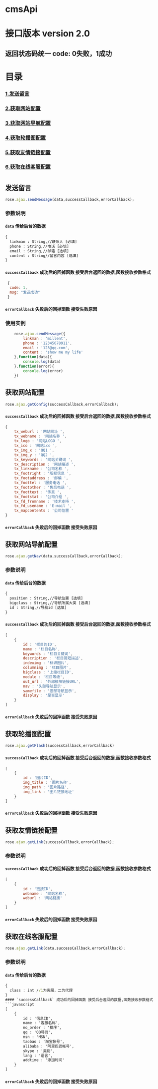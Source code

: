 # cmsApi 
# 接口版本 version 2.0
## 返回状态码统一 code:  0失败，1成功
#
# 目录 
### [1.发送留言](#发送留言) 
### [2.获取网站配置](#获取网站配置)
### [3.获取网站导航配置](#获取网站导航配置)
### [4.获取轮播图配置](#获取轮播图配置)
### [5.获取友情链接配置](#获取友情链接配置)
### [6.获取在线客服配置](#获取在线客服配置)
#
## 发送留言
```javascript
rose.ajax.sendMessage(data,successCallback,errorCallback);
```

### 参数说明
#### `data` 传给后台的数据
```cmd
{
  linkman : String,//联系人 [必填]
  phone : String,//电话 [必填]
  email : String,//邮箱 [选填]
  content : String//留言内容 [选填]
}
```
#### `successCallback` 成功后的回掉函数 接受后台返回的数据,函数接收参数格式
```javascript
 {
  code: 1,
  msg: "发送成功"
 }
```
#### `errorCallback` 失败后的回掉函数 接受失败原因

### 使用实例
```javascript
	rose.ajax.sendMessage({
		linkman : 'millent',
		phone : '12345678911',
		email : '123@qq.com',
		content : 'show me my life'
	},function(data){
		console.log(data)
	},function(error){
		console.log(error)
	})
```


## 获取网站配置
```javascript
rose.ajax.getConfig(successCallback,errorCallback);
```
#### `successCallback` 成功后的回掉函数 接受后台返回的数据,函数接收参数格式
```javascript
{
	tx_weburl : '网站网址 ',
	tx_webname : '网站名称 ',
	tx_logo : '网站LOGO ',
	tx_ico : '网站ico ',
	tx_img_x : 'QQ1 ',
	tx_img_y : 'QQ2 ',
	tx_keywords : '网站关键词 ',
	tx_description : '网站描述 ',
	tx_linkname : '公司名称 ',
	tx_footright : '版权信息 ',
	tx_footaddress : '邮编 ',
	tx_foottel : '服务电话 ',
	tx_footother : '售后电话 ',
	tx_foottext : '传真 ',
	tx_footstat : '公司介绍 ',
	tx_fd_fromname : '技术支持 ',
	tx_fd_usename : 'E-mail ',
	tx_mapcontents : '公司位置 '
}
```
#### `errorCallback` 失败后的回掉函数 接受失败原因


## 获取网站导航配置
```javascript
rose.ajax.getNav(data,successCallback,errorCallback);
```
### 参数说明
#### `data` 传给后台的数据
```cmd
{
  position : String,//导航位置 [选填]
  bigclass : String,//导航所属大类 [选填]
  id : String,//导航id [选填]
}
```
#### `successCallback` 成功后的回掉函数 接受后台返回的数据,函数接收参数格式
```javascript
[
	{
		id : '栏目的ID',
		name : '栏目名称',
		keywords : '栏目关键词',
		description : '栏目简短描述',
		indeximg : '标识图片',
		columnimg : '栏目图片',
		bigclass : '上级栏目ID',
		module : '栏目等级',
		out_url : '外部模块链接URL',
		nav : '头部导航显示',
		samefile : '底部导航显示',
		display : '是否显示'
	}
]
```
#### `errorCallback` 失败后的回掉函数 接受失败原因

## 获取轮播图配置
```javascript
rose.ajax.getFlash(successCallback,errorCallback)
```
#### `successCallback` 成功后的回掉函数 接受后台返回的数据,函数接收参数格式
```javascript
[
	{
		id : '图片ID',
		img_title : '图片名称',
		img_path : '图片路径',
		img_link : '图片链接地址'
	}
]
```
#### `errorCallback` 失败后的回掉函数 接受失败原因

## 获取友情链接配置
```javascript
rose.ajax.getLink(successCallback,errorCallback);
```
### 参数说明
#### `successCallback` 成功后的回掉函数 接受后台返回的数据,函数接收参数格式
```javascript
[
	{
		id : '链接ID',
		webname : '网站名称',
		weburl : '网站链接'
	}
]
```
#### `errorCallback` 失败后的回掉函数 接受失败原因

## 获取在线客服配置
```javascript
rose.ajax.getLink(data,successCallback,errorCallback);
```
### 参数说明
#### `data` 传给后台的数据
```cmd
{
  class : int //1为客服，二为代理
}
#### `successCallback` 成功后的回掉函数 接受后台返回的数据,函数接收参数格式
```javascript
[
	{
		id : '信息ID',
		name : '客服名称',
		no_order : '排序',
		qq : 'QQ号码',
		msn : 'MSN',
		taobao : '淘宝帐号',
		alibaba : '阿里巴巴帐号',
		skype : '类别',
		lang : '语言',
		addtime : '添加时间'
	}
]
```
#### `errorCallback` 失败后的回掉函数 接受失败原因
